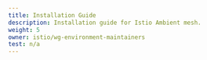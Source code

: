 ```yaml
---
title: Installation Guide
description: Installation guide for Istio Ambient mesh.
weight: 5
owner: istio/wg-environment-maintainers
test: n/a
---
```

